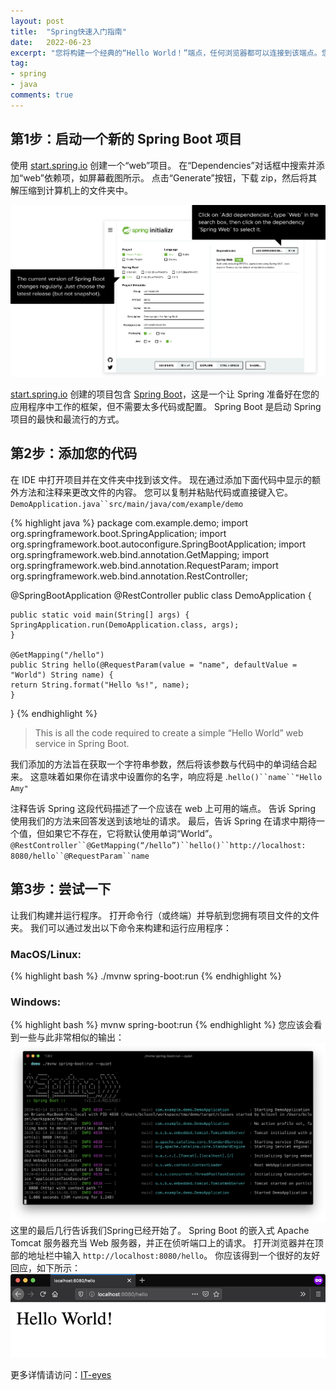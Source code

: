 ```yaml
---
layout: post
title:  "Spring快速入门指南"
date:   2022-06-23
excerpt: "您将构建一个经典的“Hello World！”端点，任何浏览器都可以连接到该端点。您甚至可以告诉它您的姓名，它将以更友好的方式做出回应。"
tag:
- spring 
- java
comments: true
---
```

## 第1步：启动一个新的 Spring Boot 项目

使用 [start.spring.io](https://start.spring.io/) 创建一个“web”项目。 在“Dependencies”对话框中搜索并添加“web”依赖项，如屏幕截图所示。 点击“Generate”按钮，下载 zip，然后将其解压缩到计算机上的文件夹中。

![](../assets/img/post/quick-img-1-12bfde9c5c280b1940d85dee3d81772d.png)

[start.spring.io](https://start.spring.io/) 创建的项目包含 [Spring Boot](https://spring.io/projects/spring-boot)，这是一个让 Spring 准备好在您的应用程序中工作的框架，但不需要太多代码或配置。 Spring Boot 是启动 Spring 项目的最快和最流行的方式。

## 第2步：添加您的代码

在 IDE 中打开项目并在文件夹中找到该文件。 现在通过添加下面代码中显示的额外方法和注释来更改文件的内容。 您可以复制并粘贴代码或直接键入它。`DemoApplication.java``src/main/java/com/example/demo`

{% highlight java %}
package com.example.demo;
import org.springframework.boot.SpringApplication;
import org.springframework.boot.autoconfigure.SpringBootApplication;
import org.springframework.web.bind.annotation.GetMapping;
import org.springframework.web.bind.annotation.RequestParam;
import org.springframework.web.bind.annotation.RestController;

@SpringBootApplication
@RestController
public class DemoApplication {

    
    public static void main(String[] args) {
    SpringApplication.run(DemoApplication.class, args);
    }
    
    @GetMapping("/hello")
    public String hello(@RequestParam(value = "name", defaultValue = "World") String name) {
    return String.format("Hello %s!", name);
    }

}
{% endhighlight %}
>This is all the code required to create a simple “Hello World” web service in Spring Boot.

我们添加的方法旨在获取一个字符串参数，然后将该参数与代码中的单词结合起来。 这意味着如果你在请求中设置你的名字，响应将是 .`hello()``name``"Hello Amy"`

注释告诉 Spring 这段代码描述了一个应该在 web 上可用的端点。 告诉 Spring 使用我们的方法来回答发送到该地址的请求。 最后，告诉 Spring 在请求中期待一个值，但如果它不存在，它将默认使用单词“World”。`@RestController``@GetMapping(“/hello”)``hello()``http://localhost: 8080/hello``@RequestParam``name`

## 第3步：尝试一下

让我们构建并运行程序。 打开命令行（或终端）并导航到您拥有项目文件的文件夹。 我们可以通过发出以下命令来构建和运行应用程序：

### MacOS/Linux:
{% highlight bash %}
./mvnw spring-boot:run
{% endhighlight %}

### Windows:
{% highlight bash %}
mvnw spring-boot:run
{% endhighlight %}
您应该会看到一些与此非常相似的输出：
![](../assets/img/post/quick-img2-ac5ae88c60ffaa062234a580f9f1abc3.png)
这里的最后几行告诉我们Spring已经开始了。 Spring Boot 的嵌入式 Apache Tomcat 服务器充当 Web 服务器，并正在侦听端口上的请求。 打开浏览器并在顶部的地址栏中输入 `http://localhost:8080/hello`。 你应该得到一个很好的友好回应，如下所示：
![](../assets/img/post/quick-img3-afa0a1fe446db8e3c8c7a8d9ca532d23.png)


更多详情请访问：[IT-eyes](https://it-eyes.top)
